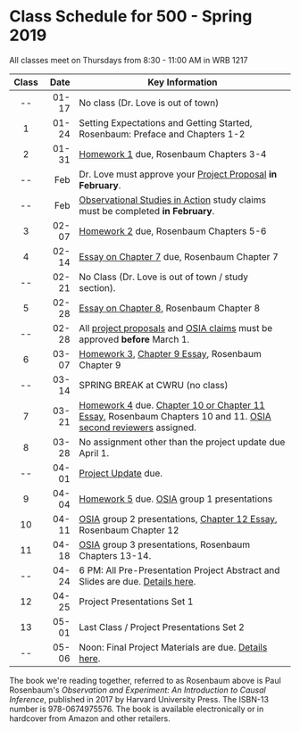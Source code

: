 # Class Schedule for 500 - Spring 2019

All classes meet on Thursdays from 8:30 - 11:00 AM in WRB 1217

Class | Date | Key Information
:---: | -----------: | ----------------------------------------------------------------------------------------------
-- | 01-17 | No class (Dr. Love is out of town) 
1 | 01-24 | Setting Expectations and Getting Started, Rosenbaum: Preface and Chapters 1-2
2 | 01-31 | [Homework 1](https://github.com/THOMASELOVE/2019-500/tree/master/assignments/homework1) due, Rosenbaum Chapters 3-4
-- | Feb | Dr. Love must approve your [Project Proposal](https://github.com/THOMASELOVE/2019-500/tree/master/projects/proposal) **in February**. 
-- | Feb | [Observational Studies in Action](https://github.com/THOMASELOVE/2019-500/tree/master/assignments/OSIA) study claims must be completed **in February**. 
3 | 02-07 | [Homework 2](https://github.com/THOMASELOVE/2019-500/tree/master/assignments/homework2) due, Rosenbaum Chapters 5-6
4 | 02-14 | [Essay on Chapter 7](https://github.com/THOMASELOVE/2019-500/blob/master/assignments/essayprompts.md#prompt-for-chapter-7-elaborate-theories-due-before-class-4) due, Rosenbaum Chapter 7
-- | 02-21 | No Class (Dr. Love is out of town / study section). 
5 | 02-28 | [Essay on Chapter 8](https://github.com/THOMASELOVE/2019-500/blob/master/assignments/essayprompts.md#prompt-for-chapter-8-quasi-experimental-devices-due-before-class-5), Rosenbaum Chapter 8
-- | 02-28 | All [project proposals](https://github.com/THOMASELOVE/2019-500/tree/master/projects/proposal) and [OSIA claims](https://github.com/THOMASELOVE/2019-500/tree/master/assignments/OSIA) must be approved **before** March 1.
6 | 03-07 | [Homework 3](https://github.com/THOMASELOVE/2019-500/tree/master/assignments/homework3), [Chapter 9 Essay](https://github.com/THOMASELOVE/500-2018/blob/master/assignments/essayprompts.md#prompt-for-chapter-9-sensitivity-to-bias-due-before-class-6), Rosenbaum Chapter 9
-- | 03-14 | SPRING BREAK at CWRU (no class)
7 | 03-21 | [Homework 4](https://github.com/THOMASELOVE/2019-500/tree/master/assignments/homework4) due. [Chapter 10 or Chapter 11 Essay](https://github.com/THOMASELOVE/2019-500/blob/master/assignments/essayprompts.md#for-class-8-you-will-need-to-read-chapters-10-and-11), Rosenbaum Chapters 10 and 11. [OSIA second reviewers](https://github.com/THOMASELOVE/2019-500/blob/master/assignments/OSIA/README.md#second-reviewer) assigned.
8 | 03-28 | No assignment other than the project update due April 1.
-- | 04-01 | [Project Update](https://github.com/THOMASELOVE/2019-500/tree/master/projects/update) due.
9 | 04-04 | [Homework 5](https://github.com/THOMASELOVE/2019-500/tree/master/assignments/homework5) due. [OSIA](https://github.com/THOMASELOVE/2019-500/tree/master/assignments/OSIA) group 1 presentations
10 | 04-11 | [OSIA](https://github.com/THOMASELOVE/2019-500/tree/master/assignments/OSIA) group 2 presentations, [Chapter 12 Essay](https://github.com/THOMASELOVE/2019-500/blob/master/assignments/essayprompts.md#prompt-for-chapter-12-biases-from-general-dispositions-due-before-class-9), Rosenbaum Chapter 12
11 | 04-18 | [OSIA](https://github.com/THOMASELOVE/2019-500/tree/master/assignments/OSIA) group 3 presentations, Rosenbaum Chapters 13-14.
-- | 04-24 | 6 PM: All Pre-Presentation Project Abstract and Slides are due. [Details here](https://github.com/THOMASELOVE/2019-500/tree/master/projects/final).
12 | 04-25 | Project Presentations Set 1
13 | 05-01 | Last Class / Project Presentations Set 2
-- | 05-06 | Noon: Final Project Materials are due. [Details here](https://github.com/THOMASELOVE/2019-500/tree/master/projects/final).

The book we're reading together, referred to as Rosenbaum above is Paul Rosenbaum's *Observation and Experiment: An Introduction to Causal Inference*, published in 2017 by Harvard University Press. The ISBN-13 number is 978-0674975576. The book is available electronically or in hardcover from Amazon and other retailers.

